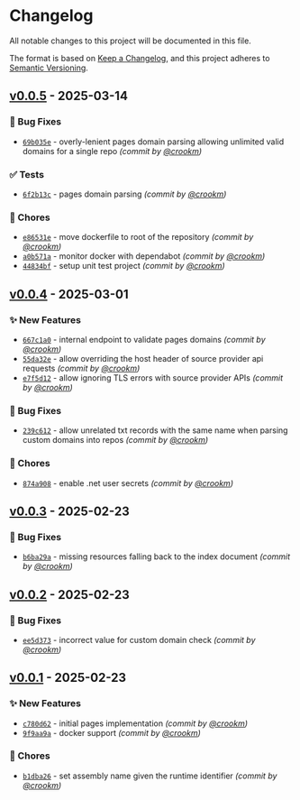 # Changelog
All notable changes to this project will be documented in this file.

The format is based on [Keep a Changelog](https://keepachangelog.com/en/1.0.0/),
and this project adheres to [Semantic Versioning](https://semver.org/spec/v2.0.0.html).

## [v0.0.5] - 2025-03-14
### :bug: Bug Fixes
- [`69b035e`](https://github.com/crookm/anvil/commit/69b035e4a5c8c7745086522ac825ef640743dbc5) - overly-lenient pages domain parsing allowing unlimited valid domains for a single repo *(commit by [@crookm](https://github.com/crookm))*

### :white_check_mark: Tests
- [`6f2b13c`](https://github.com/crookm/anvil/commit/6f2b13c6ce0e31a9bd836f118bd62487b9fcfaaa) - pages domain parsing *(commit by [@crookm](https://github.com/crookm))*

### :wrench: Chores
- [`e86531e`](https://github.com/crookm/anvil/commit/e86531e243fa3de395c3f65ed68e950f6d454fb6) - move dockerfile to root of the repository *(commit by [@crookm](https://github.com/crookm))*
- [`a0b571a`](https://github.com/crookm/anvil/commit/a0b571ac3565461b41c6873ed83f078e24a9ed29) - monitor docker with dependabot *(commit by [@crookm](https://github.com/crookm))*
- [`44834bf`](https://github.com/crookm/anvil/commit/44834bfc4ea9d4c782b48881a9c9d02cc7207f16) - setup unit test project *(commit by [@crookm](https://github.com/crookm))*


## [v0.0.4] - 2025-03-01
### :sparkles: New Features
- [`667c1a0`](https://github.com/crookm/anvil/commit/667c1a0f5df9887066dc5457061ec829b86bb483) - internal endpoint to validate pages domains *(commit by [@crookm](https://github.com/crookm))*
- [`55da32e`](https://github.com/crookm/anvil/commit/55da32e6a4c8c8da4e62e410fceb3c42ace17ad7) - allow overriding the host header of source provider api requests *(commit by [@crookm](https://github.com/crookm))*
- [`e7f5d12`](https://github.com/crookm/anvil/commit/e7f5d12df59fb8fa41ae8a9d0204f8c08de06896) - allow ignoring TLS errors with source provider APIs *(commit by [@crookm](https://github.com/crookm))*

### :bug: Bug Fixes
- [`239c612`](https://github.com/crookm/anvil/commit/239c612796dc5f3f5fb1c220d353bcd631c144be) - allow unrelated txt records with the same name when parsing custom domains into repos *(commit by [@crookm](https://github.com/crookm))*

### :wrench: Chores
- [`874a908`](https://github.com/crookm/anvil/commit/874a908931e59ba9779076832ab98084a6d7b050) - enable .net user secrets *(commit by [@crookm](https://github.com/crookm))*


## [v0.0.3] - 2025-02-23
### :bug: Bug Fixes
- [`b6ba29a`](https://github.com/crookm/anvil/commit/b6ba29a02697f0740fa3fe0885f383aa9c034857) - missing resources falling back to the index document *(commit by [@crookm](https://github.com/crookm))*


## [v0.0.2] - 2025-02-23
### :bug: Bug Fixes
- [`ee5d373`](https://github.com/crookm/anvil/commit/ee5d373a1082ca697cd3f5620a5db214b1db0617) - incorrect value for custom domain check *(commit by [@crookm](https://github.com/crookm))*


## [v0.0.1] - 2025-02-23
### :sparkles: New Features
- [`c780d62`](https://github.com/crookm/anvil/commit/c780d624f18d96c6d9adebce8f162a9554a6efb2) - initial pages implementation *(commit by [@crookm](https://github.com/crookm))*
- [`9f9aa9a`](https://github.com/crookm/anvil/commit/9f9aa9a3d6d8e42cc69c2fbd6f7a899c6745d02a) - docker support *(commit by [@crookm](https://github.com/crookm))*

### :wrench: Chores
- [`b1dba26`](https://github.com/crookm/anvil/commit/b1dba263873c330a386d61a723f6ea070abed77d) - set assembly name given the runtime identifier *(commit by [@crookm](https://github.com/crookm))*

[v0.0.1]: https://github.com/crookm/anvil/compare/v0.0.0...v0.0.1
[v0.0.2]: https://github.com/crookm/anvil/compare/v0.0.1...v0.0.2
[v0.0.3]: https://github.com/crookm/anvil/compare/v0.0.2...v0.0.3
[v0.0.4]: https://github.com/crookm/anvil/compare/v0.0.3...v0.0.4
[v0.0.5]: https://github.com/crookm/anvil/compare/v0.0.4...v0.0.5
